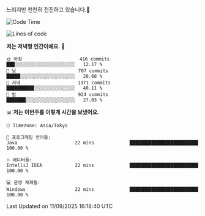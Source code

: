 느리지만 천천히 전진하고 있습니다.🐢

<!--START_SECTION:waka-->
![Code Time](http://img.shields.io/badge/Code%20Time-1%2C664%20hrs%2041%20mins-blue)

![Lines of code](https://img.shields.io/badge/%EC%A0%80%EB%8A%94%20%EC%97%AC%ED%83%9C%EA%B9%8C%EC%A7%80%20-934.4%20thousand%20%EC%A4%84%EC%9D%98%20%EC%BD%94%EB%93%9C%EB%A5%BC%20%EC%9E%91%EC%84%B1%ED%96%88%EC%96%B4%EC%9A%94.-blue)

**저는 저녁형 인간이에요. 🦉** 

```text
🌞 아침                     416 commits         ███░░░░░░░░░░░░░░░░░░░░░░   12.17 % 
🌆 낮　                     707 commits         █████░░░░░░░░░░░░░░░░░░░░   20.68 % 
🌃 저녁                     1371 commits        ██████████░░░░░░░░░░░░░░░   40.11 % 
🌙 밤　                     924 commits         ███████░░░░░░░░░░░░░░░░░░   27.03 % 
```


📊 **저는 이번주를 이렇게 시간을 보냈어요.** 

```text
🕑︎ Timezone: Asia/Tokyo

💬 프로그래밍 언어들: 
Java                     22 mins             █████████████████████████   100.00 % 

🔥 에디터들: 
IntelliJ IDEA            22 mins             █████████████████████████   100.00 % 

💻 운영 체제들: 
Windows                  22 mins             █████████████████████████   100.00 % 
```


 Last Updated on 11/09/2025 16:18:40 UTC
<!--END_SECTION:waka-->
